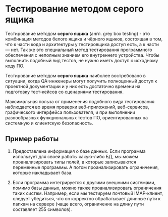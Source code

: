# Тестирование методом серого ящика
Тестирование методом **серого ящика** (англ. grey box testing) - это комбинация методов белого ящика и чёрного ящиков, состоящая в том, что к части кода и архитектуры у тестировщика доступ есть, а к части — нет. Так же это специальный метод тестирования программного обеспечения с неполным знанием его внутреннего устройства. Чтобы выполнить подобный вид тестов, не нужно иметь доступ к исходному коду ПО.

Тестирование методом **серого ящика** наиболее востребовано в ситуации, когда QA-инженеры могут получить полноценный доступ к проектной документации и у них есть достаточно времени на подготовку тест-кейсов со сценариями тестирования.

Максимальная польза от применения подобного вида тестирования наблюдается во время проверки веб-приложений, веб-сервисов, графического интерфейса пользователя, и при выполнении разнообразных функциональных тестов ПО, ориентированных на системную и клиентскую безопасность.


## Пример работы

1. Предоставлена информация о базе данных. Если программа использует для своей работы какую-либо БД, мы можем проанализировать типы полей, в которые записываются переменные программы. А потом проанализировать ограничения, которые накладывает база.

2. Если программа интегрируется с другими внешними системами, помимо базы данных, можно также проанализировать ограничения таких систем. Например, если мы тестируем почтовый IMAP-клиент, следует убедиться, что он корректно обрабатывает длинные пути к папкам на сервере (чаще всего, ограничение на длину пути составляет 255 символов).
